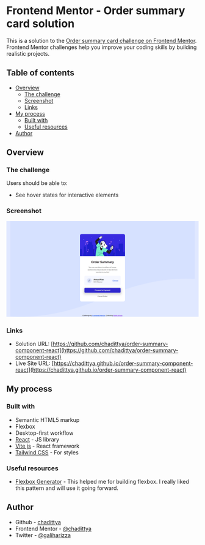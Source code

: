 # Frontend Mentor - Order summary card solution

This is a solution to the [Order summary card challenge on Frontend Mentor](https://www.frontendmentor.io/challenges/order-summary-component-QlPmajDUj). Frontend Mentor challenges help you improve your coding skills by building realistic projects.

## Table of contents

- [Overview](#overview)
  - [The challenge](#the-challenge)
  - [Screenshot](#screenshot)
  - [Links](#links)
- [My process](#my-process)
  - [Built with](#built-with)
  - [Useful resources](#useful-resources)
- [Author](#author)

## Overview

### The challenge

Users should be able to:

- See hover states for interactive elements

### Screenshot

![](./src/assets/images/screenshoot.png)

### Links

- Solution URL: [https://github.com/chadittya/order-summary-component-react](https://github.com/chadittya/order-summary-component-react)
- Live Site URL: [https://chadittya.github.io/order-summary-component-react](https://chadittya.github.io/order-summary-component-react)

## My process

### Built with

- Semantic HTML5 markup
- Flexbox
- Desktop-first workflow
- [React](https://reactjs.org/) - JS library
- [Vite js](hhttps://vitejs.dev/) - React framework
- [Tailwind CSS](https://tailwindcss.com/) - For styles

### Useful resources

- [Flexbox Generator](https://the-echoplex.net/flexyboxes/) - This helped me for building flexbox. I really liked this pattern and will use it going forward.

## Author

- Github - [chadittya](https://github.com/chadittya)
- Frontend Mentor - [@chadittya](https://www.frontendmentor.io/profile/chadittya)
- Twitter - [@galiharizza](https://www.twitter.com/galiharizza)
